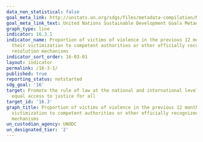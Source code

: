 ```yaml
---
data_non_statistical: false
goal_meta_link: http://unstats.un.org/sdgs/files/metadata-compilation/Metadata-Goal-16.pdf
goal_meta_link_text: United Nations Sustainable Development Goals Metadata (pdf 1361kB)
graph_type: line
indicator: 16.3.1
indicator_name: Proportion of victims of violence in the previous 12 months who reported
  their victimization to competent authorities or other officially recognized conflict
  resolution mechanisms
indicator_sort_order: 16-03-01
layout: indicator
permalink: /16-3-1/
published: true
reporting_status: notstarted
sdg_goal: '16'
target: Promote the rule of law at the national and international levels and ensure
  equal access to justice for all
target_id: '16.3'
graph_title: Proportion of victims of violence in the previous 12 months who reported their
  victimization to competent authorities or other officially recognized conflict resolution
  mechanisms
un_custodian_agency: UNODC
un_designated_tier: '2'
---
```

